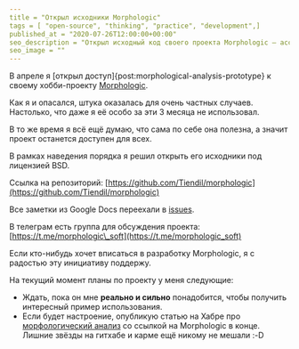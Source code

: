 ```yaml
---
title = "Открыл исходники Morphologic"
tags = [ "open-source", "thinking", "practice", "development",]
published_at = "2020-07-26T12:00:00+00:00"
seo_description = "Открыл исходный код своего проекта Morphologic — ассистента принятия решений."
seo_image = ""
---
```


В апреле я [открыл доступ]{post:morphological-analysis-prototype} к своему хобби-проекту [Morphologic](https://tiendil.github.io/morphologic/).

Как я и опасался, штука оказалась для очень частных случаев. Настолько, что даже я её особо за эти 3 месяца не использовал.

В то же время я всё ещё думаю, что сама по себе она полезна, а значит проект останется доступен для всех.

В рамках наведения порядка я решил открыть его исходники под лицензией BSD.

Ссылка на репозиторий: [https://github.com/Tiendil/morphologic](https://github.com/Tiendil/morphologic)

Все заметки из Google Docs переехали в [issues](https://github.com/Tiendil/morphologic/issues).

В телеграм есть группа для обсуждения проекта: [https://t.me/morphologic\_soft](https://t.me/morphologic_soft)

Если кто-нибудь хочет вписаться в разработку Morphologic, я с радостью эту инициативу поддержу.

На текущий момент планы по проекту у меня следующие:

- Ждать, пока он мне **реально и сильно** понадобится, чтобы получить интересный пример использования.
- Если будет настроение, опубликую статью на Хабре про [морфологический анализ](https://en.wikipedia.org/wiki/Morphological_analysis_(problem-solving)) со ссылкой на Morphologic в конце. Лишние звёзды на гитхабе и карме ещё никому не мешали :-D
